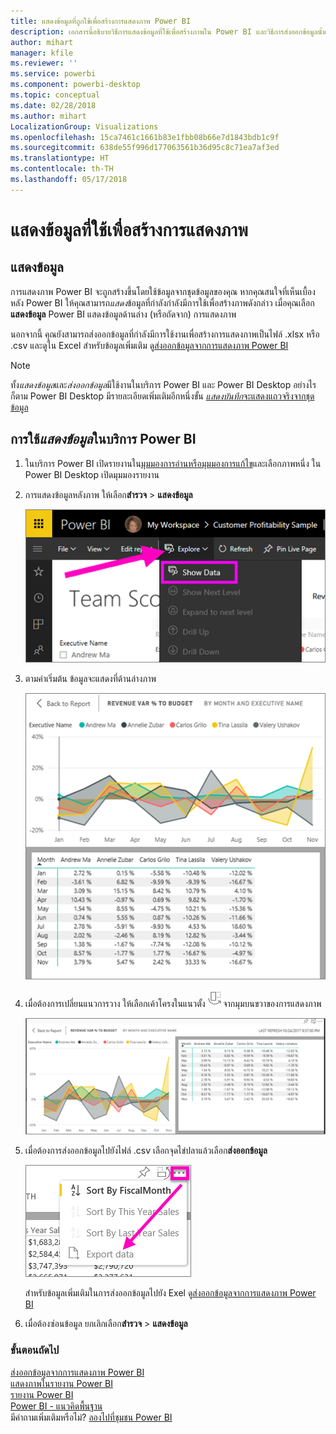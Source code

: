 ```yaml
---
title: แสดงข้อมูลที่ถูกใช้เพื่อสร้างการแสดงภาพ Power BI
description: เอกสารนี้อธิบายวิธีการแสดงข้อมูลที่ใช้เพื่อสร้างภาพใน Power BI และวิธีการส่งออกข้อมูลนั้นไปยังไฟล์ .csv
author: mihart
manager: kfile
ms.reviewer: ''
ms.service: powerbi
ms.component: powerbi-desktop
ms.topic: conceptual
ms.date: 02/28/2018
ms.author: mihart
LocalizationGroup: Visualizations
ms.openlocfilehash: 15ca7461c1661b83e1fbb08b66e7d1843bdb1c9f
ms.sourcegitcommit: 638de55f996d177063561b36d95c8c71ea7af3ed
ms.translationtype: HT
ms.contentlocale: th-TH
ms.lasthandoff: 05/17/2018
---
```

# <a name="show-the-data-that-was-used-to-create-the-visualization"></a>แสดงข้อมูลที่ใช้เพื่อสร้างการแสดงภาพ
## <a name="show-data"></a>แสดงข้อมูล
การแสดงภาพ Power BI จะถูกสร้างขึ้นโดยใช้ข้อมูลจากชุดข้อมูลของคุณ หากคุณสนใจที่เห็นเบื้องหลัง Power BI ให้คุณสามารถ*แสดง*ข้อมูลที่กำลังกำลังมีการใช้เพื่อสร้างภาพดังกล่าว เมื่อคุณเลือก**แสดงข้อมูล** Power BI แสดงข้อมูลด้านล่าง (หรือถัดจาก) การแสดงภาพ

นอกจากนี้ คุณยังสามารถส่งออกข้อมูลที่กำลังมีการใช้งานเพื่อสร้างการแสดงภาพเป็นไฟล์ .xlsx หรือ .csv และดูใน Excel สำหรับข้อมูลเพิ่มเติม ดู[ส่งออกข้อมูลจากการแสดงภาพ Power BI](power-bi-visualization-export-data.md)

> [!NOTE]
> ทั้ง*แสดงข้อมูล*และ*ส่งออกข้อมูล*มีใช้งานในบริการ Power BI และ Power BI Desktop อย่างไรก็ตาม Power BI Desktop มีรายละเอียดเพิ่มเติมอีกหนึ่งขั้น [ *แสดงบันทึก*จะแสดงแถวจริงจากชุดข้อมูล](desktop-see-data-see-records.md)
> 
> 

## <a name="using-show-data-in-power-bi-service"></a>การใช้*แสดงข้อมูล*ในบริการ Power BI
1. ในบริการ Power BI เปิดรายงานใน[มุมมองการอ่านหรือมุมมองการแก้ไข](service-reading-view-and-editing-view.md)และเลือกภาพหนึ่ง  ใน Power BI Desktop เปิดมุมมองรายงาน
2. การแสดงข้อมูลหลังภาพ ให้เลือก**สำรวจ** > **แสดงข้อมูล**
   
   ![เลือกแสดงข้อมูล](media/service-reports-show-data/power-bi-show-data.png)
3. ตามค่าเริ่มต้น ข้อมูลจะแสดงที่ด้านล่างภาพ
   
   ![ข้อมูลและภาพแสดงในแนวตั้ง](media/service-reports-show-data/power-bi-explore-show-data.png)
4. เมื่อต้องการเปลี่ยนแนวการวาง ให้เลือกเค้าโครงในแนวตั้ง![](media/service-reports-show-data/power-bi-vertical-icon-new.png)จากมุมบนขวาของการแสดงภาพ
   
   ![ภาพและข้อมูลแสดงในแนวนอน](media/service-reports-show-data/power-bi-explore-show-data2.png)
5. เมื่อต้องการส่งออกข้อมูลไปยังไฟล์ .csv เลือกจุดไข่ปลาแล้วเลือก**ส่งออกข้อมูล**
   
    ![เลือกส่งออกข้อมูล](media/service-reports-show-data/power-bi-export-data-new.png)
   
    สำหรับข้อมูลเพิ่มเติมในการส่งออกข้อมูลไปยัง Exel ดู[ส่งออกข้อมูลจากการแสดงภาพ Power BI](power-bi-visualization-export-data.md)
6. เมื่อต้องซ่อนข้อมูล ยกเลิกเลือก**สำรวจ** > **แสดงข้อมูล**

### <a name="next-steps"></a>ขั้นตอนถัดไป
[ส่งออกข้อมูลจากการแสดงภาพ Power BI](power-bi-visualization-export-data.md)    
[แสดงภาพในรายงาน Power BI](power-bi-report-visualizations.md)    
[รายงาน Power BI](service-reports.md)    
[Power BI - แนวคิดพื้นฐาน](service-basic-concepts.md)    
มีคำถามเพิ่มเติมหรือไม่? [ลองไปที่ชุมชน Power BI](http://community.powerbi.com/)

